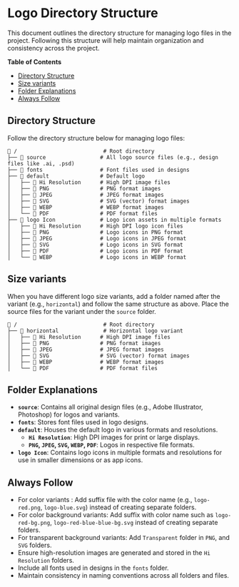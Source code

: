 # Logo Directory Structure

This document outlines the directory structure for managing logo files in the project. Following this structure will help maintain organization and consistency across the project.

**Table of Contents**
- [Directory Structure](#directory-structure)
- [Size variants](#size-variants)
- [Folder Explanations](#folder-explanations)
- [Always Follow](#always-follow)

## Directory Structure

Follow the directory structure below for managing logo files:

```
📁 /                           # Root directory
├── 📁 source                 # All logo source files (e.g., design files like .ai, .psd)
├── 📁 fonts                  # Font files used in designs
├── 📁 default                # Default logo
│   ├── 📁 Hi Resolution      # High DPI image files
│   ├── 📁 PNG                # PNG format images
│   ├── 📁 JPEG               # JPEG format images
│   ├── 📁 SVG                # SVG (vector) format images
│   ├── 📁 WEBP               # WEBP format images
│   └── 📁 PDF                # PDF format files
├── 📁 logo Icon              # Logo icon assets in multiple formats
│   ├── 📁 Hi Resolution      # High DPI logo icon files
│   ├── 📁 PNG                # Logo icons in PNG format
│   ├── 📁 JPEG               # Logo icons in JPEG format
│   ├── 📁 SVG                # Logo icons in SVG format
│   ├── 📁 PDF                # Logo icons in PDF format
│   └── 📁 WEBP               # Logo icons in WEBP format
```

## Size variants

When you have different logo size variants, add a folder named after the variant (e.g., `horizontal`) and follow the same structure as above. Place the source files for the variant under the `source` folder.

```
📁 /                           # Root directory
├── 📁 horizontal              # Horizontal logo variant
│   ├── 📁 Hi Resolution      # High DPI image files
│   ├── 📁 PNG                # PNG format images
│   ├── 📁 JPEG               # JPEG format images
│   ├── 📁 SVG                # SVG (vector) format images
│   ├── 📁 WEBP               # WEBP format images
│   └── 📁 PDF                # PDF format files
```

## Folder Explanations

- **`source`**: Contains all original design files (e.g., Adobe Illustrator, Photoshop) for logos and variants.
- **`fonts`**: Stores font files used in logo designs.
- **`default`**: Houses the default logo in various formats and resolutions.
  - **`Hi Resolution`**: High DPI images for print or large displays.
  - **`PNG`, `JPEG`, `SVG`, `WEBP`, `PDF`**: Logos in respective file formats.
- **`logo Icon`**: Contains logo icons in multiple formats and resolutions for use in smaller dimensions or as app icons.

## Always Follow

- For color variants : Add suffix file with the color name (e.g., `logo-red.png`, `logo-blue.svg`) instead of creating separate folders.
- For color background variants: Add suffix  with color name such as `logo-red-bg.png`, `logo-red-blue-blue-bg.svg` instead of creating separate folders.
- For transparent background variants: Add `Transparent` folder in `PNG`, and `SVG` folders.
- Ensure high-resolution images are generated and stored in the `Hi Resolution` folders.
- Include all fonts used in designs in the `fonts` folder.
- Maintain consistency in naming conventions across all folders and files.